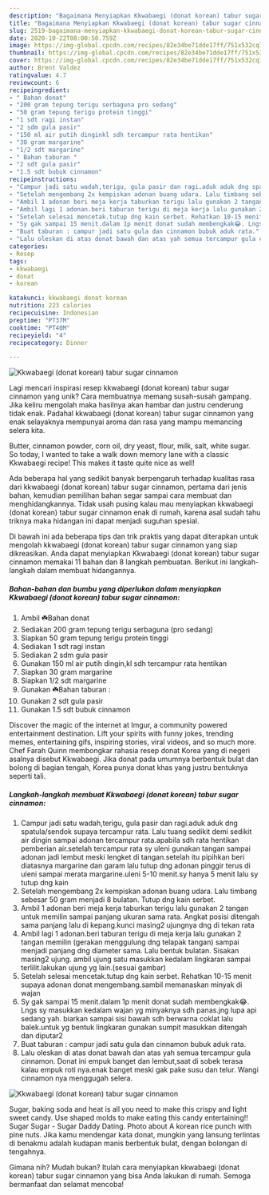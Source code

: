 ```yaml
---
description: "Bagaimana Menyiapkan Kkwabaegi (donat korean) tabur sugar cinnamon Anti Gagal"
title: "Bagaimana Menyiapkan Kkwabaegi (donat korean) tabur sugar cinnamon Anti Gagal"
slug: 2519-bagaimana-menyiapkan-kkwabaegi-donat-korean-tabur-sugar-cinnamon-anti-gagal
date: 2020-10-22T08:00:50.759Z
image: https://img-global.cpcdn.com/recipes/82e34be71dde17ff/751x532cq70/kkwabaegi-donat-korean-tabur-sugar-cinnamon-foto-resep-utama.jpg
thumbnail: https://img-global.cpcdn.com/recipes/82e34be71dde17ff/751x532cq70/kkwabaegi-donat-korean-tabur-sugar-cinnamon-foto-resep-utama.jpg
cover: https://img-global.cpcdn.com/recipes/82e34be71dde17ff/751x532cq70/kkwabaegi-donat-korean-tabur-sugar-cinnamon-foto-resep-utama.jpg
author: Brent Valdez
ratingvalue: 4.7
reviewcount: 6
recipeingredient:
- " Bahan donat"
- "200 gram tepung terigu serbaguna pro sedang"
- "50 gram tepung terigu protein tinggi"
- "1 sdt ragi instan"
- "2 sdm gula pasir"
- "150 ml air putih dinginkl sdh tercampur rata hentikan"
- "30 gram margarine"
- "1/2 sdt margarine"
- " Bahan taburan "
- "2 sdt gula pasir"
- "1.5 sdt bubuk cinnamon"
recipeinstructions:
- "Campur jadi satu wadah,terigu, gula pasir dan ragi.aduk aduk dng spatula/sendok supaya tercampur rata. Lalu tuang sedikit demi sedikit air dingin sampai adonan tercampur rata.apabila sdh rata hentikan pemberian air.setelah tercampur rata sy uleni gunakan tangan sampai adonan jadi lembut meski lengket di tangan.setelah itu pipihkan beri diatasnya margarine dan garam lalu tutup dng adonan pinggir terus di uleni sampai merata margarine.uleni 5-10 menit.sy hanya 5 menit lalu sy tutup dng kain"
- "Setelah mengembang 2x kempiskan adonan buang udara. Lalu timbang sebesar 50 gram menjadi 8 bulatan. Tutup dng kain serbet."
- "Ambil 1 adonan beri meja kerja taburkan terigu lalu gunakan 2 tangan untuk memilin sampai panjang ukuran sama rata. Angkat posisi ditengah sama panjang lalu di kepang.kunci masing2 ujungnya dng di tekan rata"
- "Ambil lagi 1 adonan.beri taburan terigu di meja kerja lalu gunakan 2 tangan memilin (gerakan menggulung dng telapak tangan) sampai menjadi panjang dng diameter sama. Lalu bentuk bulatan. Sisakan masing2 ujung. ambil ujung satu masukkan kedalam lingkaran sampai terlilit.lakukan ujung yg lain.(sesuai gambar)"
- "Setelah selesai mencetak.tutup dng kain serbet. Rehatkan 10-15 menit supaya adonan donat mengembang.sambil memanaskan minyak di wajan"
- "Sy gak sampai 15 menit.dalam 1p menit donat sudah membengkak😂. Lngs sy masukkan kedalam wajan yg minyaknya sdh panas.jng lupa api sedang yah. biarkan sampai sisi bawah sdh berwarna coklat lalu balek.untuk yg bentuk lingkaran gunakan sumpit masukkan ditengah dan diputar2"
- "Buat taburan : campur jadi satu gula dan cinnamon bubuk aduk rata."
- "Lalu oleskan di atas donat bawah dan atas yah semua tercampur gula cinnamon. Donat ini empuk banget dan lembut,saat di sobek terasa kalau empuk roti nya.enak banget meski gak pake susu dan telur. Wangi cinnamon nya menggugah selera."
categories:
- Resep
tags:
- kkwabaegi
- donat
- korean

katakunci: kkwabaegi donat korean 
nutrition: 223 calories
recipecuisine: Indonesian
preptime: "PT37M"
cooktime: "PT40M"
recipeyield: "4"
recipecategory: Dinner

---
```



![Kkwabaegi (donat korean) tabur sugar cinnamon](https://img-global.cpcdn.com/recipes/82e34be71dde17ff/751x532cq70/kkwabaegi-donat-korean-tabur-sugar-cinnamon-foto-resep-utama.jpg)

Lagi mencari inspirasi resep kkwabaegi (donat korean) tabur sugar cinnamon yang unik? Cara membuatnya memang susah-susah gampang. Jika keliru mengolah maka hasilnya akan hambar dan justru cenderung tidak enak. Padahal kkwabaegi (donat korean) tabur sugar cinnamon yang enak selayaknya mempunyai aroma dan rasa yang mampu memancing selera kita.

Butter, cinnamon powder, corn oil, dry yeast, flour, milk, salt, white sugar. So today, I wanted to take a walk down memory lane with a classic Kkwabaegi recipe! This makes it taste quite nice as well!

Ada beberapa hal yang sedikit banyak berpengaruh terhadap kualitas rasa dari kkwabaegi (donat korean) tabur sugar cinnamon, pertama dari jenis bahan, kemudian pemilihan bahan segar sampai cara membuat dan menghidangkannya. Tidak usah pusing kalau mau menyiapkan kkwabaegi (donat korean) tabur sugar cinnamon enak di rumah, karena asal sudah tahu triknya maka hidangan ini dapat menjadi suguhan spesial.


Di bawah ini ada beberapa tips dan trik praktis yang dapat diterapkan untuk mengolah kkwabaegi (donat korean) tabur sugar cinnamon yang siap dikreasikan. Anda dapat menyiapkan Kkwabaegi (donat korean) tabur sugar cinnamon memakai 11 bahan dan 8 langkah pembuatan. Berikut ini langkah-langkah dalam membuat hidangannya.

<!--inarticleads1-->

##### Bahan-bahan dan bumbu yang diperlukan dalam menyiapkan Kkwabaegi (donat korean) tabur sugar cinnamon:

1. Ambil  ☘️Bahan donat
1. Sediakan 200 gram tepung terigu serbaguna (pro sedang)
1. Siapkan 50 gram tepung terigu protein tinggi
1. Sediakan 1 sdt ragi instan
1. Sediakan 2 sdm gula pasir
1. Gunakan 150 ml air putih dingin,kl sdh tercampur rata hentikan
1. Siapkan 30 gram margarine
1. Siapkan 1/2 sdt margarine
1. Gunakan  ☘️Bahan taburan :
1. Gunakan 2 sdt gula pasir
1. Gunakan 1.5 sdt bubuk cinnamon


Discover the magic of the internet at Imgur, a community powered entertainment destination. Lift your spirits with funny jokes, trending memes, entertaining gifs, inspiring stories, viral videos, and so much more. Chef Farah Quinn membongkar rahasia resep donat Korea yang di negeri asalnya disebut Kkwabaegi. Jika donat pada umumnya berbentuk bulat dan bolong di bagian tengah, Korea punya donat khas yang justru bentuknya seperti tali. 

<!--inarticleads2-->

##### Langkah-langkah membuat Kkwabaegi (donat korean) tabur sugar cinnamon:

1. Campur jadi satu wadah,terigu, gula pasir dan ragi.aduk aduk dng spatula/sendok supaya tercampur rata. Lalu tuang sedikit demi sedikit air dingin sampai adonan tercampur rata.apabila sdh rata hentikan pemberian air.setelah tercampur rata sy uleni gunakan tangan sampai adonan jadi lembut meski lengket di tangan.setelah itu pipihkan beri diatasnya margarine dan garam lalu tutup dng adonan pinggir terus di uleni sampai merata margarine.uleni 5-10 menit.sy hanya 5 menit lalu sy tutup dng kain
1. Setelah mengembang 2x kempiskan adonan buang udara. Lalu timbang sebesar 50 gram menjadi 8 bulatan. Tutup dng kain serbet.
1. Ambil 1 adonan beri meja kerja taburkan terigu lalu gunakan 2 tangan untuk memilin sampai panjang ukuran sama rata. Angkat posisi ditengah sama panjang lalu di kepang.kunci masing2 ujungnya dng di tekan rata
1. Ambil lagi 1 adonan.beri taburan terigu di meja kerja lalu gunakan 2 tangan memilin (gerakan menggulung dng telapak tangan) sampai menjadi panjang dng diameter sama. Lalu bentuk bulatan. Sisakan masing2 ujung. ambil ujung satu masukkan kedalam lingkaran sampai terlilit.lakukan ujung yg lain.(sesuai gambar)
1. Setelah selesai mencetak.tutup dng kain serbet. Rehatkan 10-15 menit supaya adonan donat mengembang.sambil memanaskan minyak di wajan
1. Sy gak sampai 15 menit.dalam 1p menit donat sudah membengkak😂. Lngs sy masukkan kedalam wajan yg minyaknya sdh panas.jng lupa api sedang yah. biarkan sampai sisi bawah sdh berwarna coklat lalu balek.untuk yg bentuk lingkaran gunakan sumpit masukkan ditengah dan diputar2
1. Buat taburan : campur jadi satu gula dan cinnamon bubuk aduk rata.
1. Lalu oleskan di atas donat bawah dan atas yah semua tercampur gula cinnamon. Donat ini empuk banget dan lembut,saat di sobek terasa kalau empuk roti nya.enak banget meski gak pake susu dan telur. Wangi cinnamon nya menggugah selera.
<img src="//assets-global.cpcdn.com/assets/icons/button_play-2c75c40dde080a61004c1f40b05d8f140eaff45d7e9e6481dc71c63d2e7c4909.png" alt="Kkwabaegi (donat korean) tabur sugar cinnamon">

Sugar, baking soda and heat is all you need to make this crispy and light sweet candy. Use shaped molds to make eating this candy entertaining!! Sugar Sugar - Sugar Daddy Dating. Photo about A korean rice punch with pine nuts. Jika kamu mendengar kata donat, mungkin yang lansung terlintas di benakmu adalah kudapan manis berbentuk bulat, dengan bolongan di tengahnya. 

Gimana nih? Mudah bukan? Itulah cara menyiapkan kkwabaegi (donat korean) tabur sugar cinnamon yang bisa Anda lakukan di rumah. Semoga bermanfaat dan selamat mencoba!

